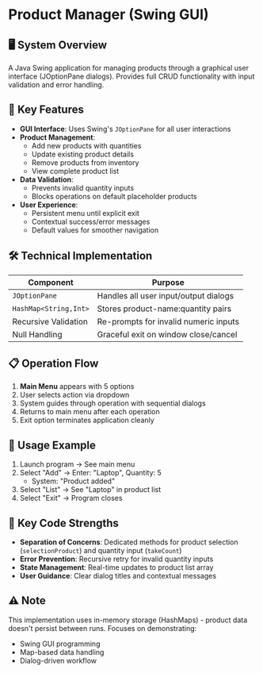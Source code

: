 # Product Manager (Swing GUI)

## 🖥️ System Overview
A Java Swing application for managing products through a graphical user interface (JOptionPane dialogs). Provides full CRUD functionality with input validation and error handling.

## 🌟 Key Features
- **GUI Interface**: Uses Swing's `JOptionPane` for all user interactions
- **Product Management**:
    - Add new products with quantities
    - Update existing product details
    - Remove products from inventory
    - View complete product list
- **Data Validation**:
    - Prevents invalid quantity inputs
    - Blocks operations on default placeholder products
- **User Experience**:
    - Persistent menu until explicit exit
    - Contextual success/error messages
    - Default values for smoother navigation

## 🛠️ Technical Implementation
| Component            | Purpose                                  |
|----------------------|------------------------------------------|
| `JOptionPane`        | Handles all user input/output dialogs    |
| `HashMap<String,Int>`| Stores product-name:quantity pairs       |
| Recursive Validation | Re-prompts for invalid numeric inputs   |
| Null Handling        | Graceful exit on window close/cancel     |

## 📋 Operation Flow
1. **Main Menu** appears with 5 options
2. User selects action via dropdown
3. System guides through operation with sequential dialogs
4. Returns to main menu after each operation
5. Exit option terminates application cleanly

## 🚀 Usage Example
1. Launch program → See main menu
2. Select "Add" → Enter: "Laptop", Quantity: 5
    - System: "Product added"
3. Select "List" → See "Laptop" in product list
4. Select "Exit" → Program closes

## 📌 Key Code Strengths
- **Separation of Concerns**: Dedicated methods for product selection (`selectionProduct`) and quantity input (`takeCount`)
- **Error Prevention**: Recursive retry for invalid quantity inputs
- **State Management**: Real-time updates to product list array
- **User Guidance**: Clear dialog titles and contextual messages

## ⚠️ Note
This implementation uses in-memory storage (HashMaps) - product data doesn't persist between runs. Focuses on demonstrating:
- Swing GUI programming
- Map-based data handling
- Dialog-driven workflow